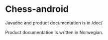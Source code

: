 Chess-android
=================
Javadoc and product documentation is in /doc/

Product documentation is written in Norwegian.
